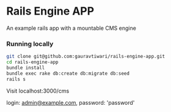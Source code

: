 # Rails Engine APP

An example rails app with a mountable CMS engine

### Running locally
``` bash
git clone git@github.com:gauravtiwari/rails-engine-app.git
cd rails-engine-app
bundle install
bundle exec rake db:create db:migrate db:seed
rails s
```

Visit localhost:3000/cms

login: admin@example.com, password: 'password'
